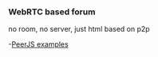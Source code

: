 ### WebRTC based forum

no room, no server, just html based on p2p

 -[PeerJS examples](https://github.com/jmcker/Peer-to-Peer-Cue-System)